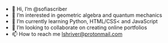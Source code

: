 - 👋 Hi, I’m @sofiascriber
- 👀 I’m interested in geometric algebra and quantum mechanics
- 🌱 I’m currently learning Python, HTML/CSS< and JavaScript
- 💞️ I’m looking to collaborate on creating online portfolios
- 📫 How to reach me lshriver@protonmail.com

<!---
sofiascriber/sofiascriber is a ✨ super special ✨ repository because its `README.md` (this file) appears on your GitHub profile.
You can click the Preview link to take a look at your changes.
--->
